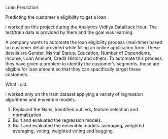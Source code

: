Loan Prediction

Predicting the customer's eligibility to get a loan.

I worked on this project during the Analytics Vidhya DataHack Hour. The test/train data is provided by them and the goal was learning.

A company wants to automate the loan eligibility process (real-time) based on customer detail provided while filling an online application form. These details are Gender, Marital Status, Education, Number of Dependents, Income, Loan Amount, Credit History and others. To automate this process, they have given a problem to identify the customer's segments, those are eligible for loan amount so that they can specifically target these customers.


What i did:

I worked only on the train dataset applying a variety of regression algorithms and ensemble models.

1. Replaced the Nans, identified outliers, feature selection and normalization.
2. Built and evaluated the regression models.
3. Built and evaluated the ensemble models: averaging, weighted averaging, voting, weighted voting and bagging.
